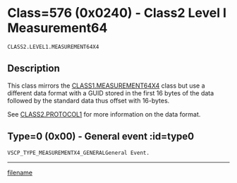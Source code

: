 # Class=576 (0x0240) - Class2 Level I Measurement64

    CLASS2.LEVEL1.MEASUREMENT64X4

## Description

This class mirrors the [CLASS1.MEASUREMENT64X4](./class1.measurement64.md) class but use a different data format with a GUID stored in the first 16 bytes of the data followed by the standard data thus offset with 16-bytes.

See [CLASS2.PROTOCOL1](./class2.protocol1.md) for more information on the data format.

## Type=0 (0x00) - General event :id=type0
    VSCP_TYPE_MEASUREMENTX4_GENERALGeneral Event.





----


[filename](./bottom_copyright.md ':include')